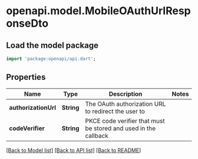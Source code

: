 # openapi.model.MobileOAuthUrlResponseDto

## Load the model package
```dart
import 'package:openapi/api.dart';
```

## Properties
Name | Type | Description | Notes
------------ | ------------- | ------------- | -------------
**authorizationUrl** | **String** | The OAuth authorization URL to redirect the user to | 
**codeVerifier** | **String** | PKCE code verifier that must be stored and used in the callback | 

[[Back to Model list]](../README.md#documentation-for-models) [[Back to API list]](../README.md#documentation-for-api-endpoints) [[Back to README]](../README.md)


